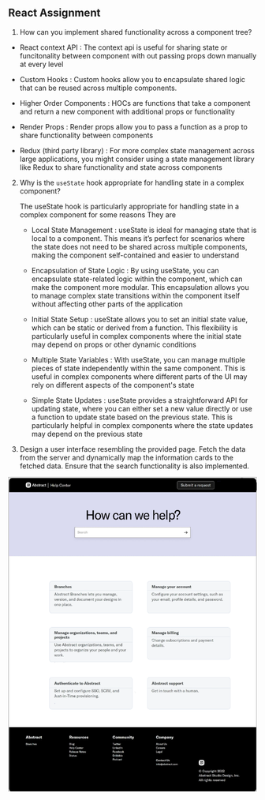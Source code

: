 ## React Assignment

1. How can you implement shared functionality across a component tree?

  * React context API :
    The context api is useful for sharing state or funcitonality between component with out passing props down manually at every level 

  * Custom Hooks :
    Custom hooks allow you to encapsulate shared logic that can be reused across multiple components.

  * Higher Order Components :
    HOCs are functions that take a component and return a new component with additional props or functionality

  * Render Props :
    Render props allow you to pass a function as a prop to share functionality between components

  * Redux (third party library) :
    For more complex state management across large applications, you might consider using a state management library like Redux  to share functionality and state across components

2. Why is the `useState` hook appropriate for handling state in a complex component?

    The useState hook is particularly appropriate for handling state in a complex component for some reasons
    They are

    * Local State Management :
      useState is ideal for managing state that is local to a component. This means it’s perfect for scenarios where the state does not need to be shared across multiple components, making the component self-contained and easier to understand

    * Encapsulation of State Logic :
      By using useState, you can encapsulate state-related logic within the component, which can make the component more modular. This encapsulation allows you to manage complex state transitions within the component itself without affecting other parts of the application

    * Initial State Setup :
      useState allows you to set an initial state value, which can be static or derived from a function. This flexibility is particularly useful in complex components where the initial state may depend on props or other dynamic conditions

    * Multiple State Variables :
      With useState, you can manage multiple pieces of state independently within the same component. This is useful in complex components where different parts of the UI may rely on different aspects of the component's state

    * Simple State Updates :
      useState provides a straightforward API for updating state, where you can either set a new value directly or use a function to update state based on the previous state. This is particularly helpful in complex components where the state updates may depend on the previous state

3. Design a user interface resembling the provided page. Fetch the data from the server and dynamically map the information cards to the fetched data. Ensure that the search functionality is also implemented.

![Logo](UI-Screen-1.png)
